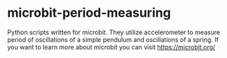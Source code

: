 # microbit-period-measuring

Python scripts written for microbit. They utilize accelerometer to measure period of oscillations of a simple pendulum and oscillations of a spring.
If you want to learn more about microbit you can visit https://microbit.org/
